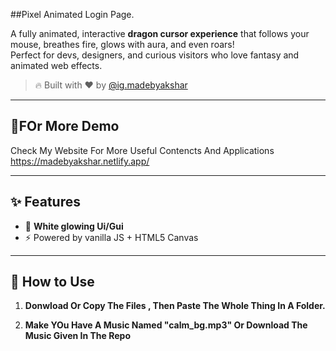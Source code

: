 ##Pixel Animated Login Page.

A fully animated, interactive **dragon cursor experience** that follows your mouse, breathes fire, glows with aura, and even roars!  
Perfect for devs, designers, and curious visitors who love fantasy and animated web effects.

> 🔥 Built with ❤️ by [@ig.madebyakshar](https://instagram.com/ig.madebyakshar)

---

## 🎥FOr More Demo 
Check My Website For More Useful Contencts And Applications   
https://madebyakshar.netlify.app/

---

## ✨ Features
- 🌟 **White glowing Ui/Gui**
- ⚡ Powered by vanilla JS + HTML5 Canvas

---

## 📁 How to Use
1. **Donwload Or Copy The Files , Then Paste The Whole Thing In A Folder.**
   
2. **Make YOu Have  A Music Named "calm_bg.mp3" Or Download The Music Given In The Repo**
